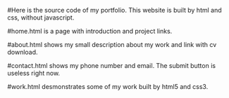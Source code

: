 #Here is the source code of my portfolio. This website is built by html and css, without javascript.

#home.html is a page with introduction and project links.

#about.html shows my small description about my work and link with cv download.

#contact.html shows my phone number and email. The submit button is useless right now.

#work.html desmonstrates some of my work built by html5 and css3.
